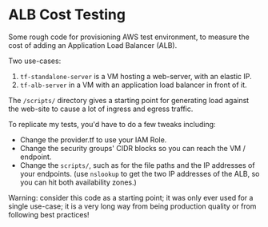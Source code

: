 # ALB Cost Testing

Some rough code for provisioning AWS test environment, to measure the cost
of adding an Application Load Balancer (ALB).

Two use-cases:
 1. `tf-standalone-server` is a VM hosting a web-server, with an elastic IP.
 2. `tf-alb-server` in a VM with an application load balancer in front of it.

The `/scripts/` directory gives a starting point for generating load against
the web-site to cause a lot of ingress and egress traffic.

To replicate my tests, you'd have to do a few tweaks including:
 * Change the provider.tf to use your IAM Role.
 * Change the security groups' CIDR blocks so you can reach the VM / endpoint.
 * Change the `scripts/`, such as for the file paths and the IP addresses of your
   endpoints.
   (use `nslookup` to get the two IP addresses of the ALB, so you can hit both
   availability zones.)

Warning: consider this code as a starting point; it was only ever used for a
single use-case; it is a very long way from being production quality or from
following best practices!
